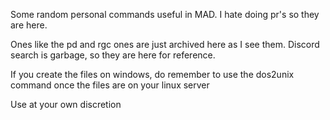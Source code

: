 Some random personal commands useful in MAD.  I hate doing pr's so they are here.

Ones like the pd and rgc ones are just archived here as I see them.  Discord search is garbage, so they are here for reference.

If you create the files on windows, do remember to use the dos2unix command once the files are on your linux server

Use at your own discretion
